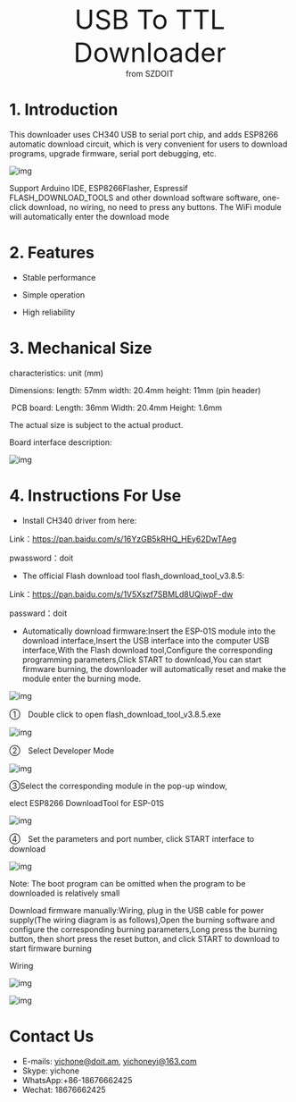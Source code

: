 <center> <font size=10> USB To TTL Downloader </font></center>

<center> from SZDOIT </center>

# 1. Introduction

This downloader uses CH340 USB to serial port chip, and adds ESP8266 automatic download circuit, which is very convenient for users to download programs, upgrade firmware, serial port debugging, etc. 

![img](wps1.jpg) 

Support Arduino IDE, ESP8266Flasher, Espressif FLASH_DOWNLOAD_TOOLS and other download software software, one-click download, no wiring, no need to press any buttons. The WiFi module will automatically enter the download mode

# 2. Features

- Stable performance

- Simple operation

- High reliability

# 3. Mechanical Size

characteristics: unit (mm)

 Dimensions: length: 57mm width: 20.4mm height: 11mm (pin header)

​     PCB board: Length: 36mm Width: 20.4mm Height: 1.6mm

The actual size is subject to the actual product.

Board interface description:

![img](wps2.jpg) 

# 4. Instructions For Use

- Install CH340 driver from here:

Link：https://pan.baidu.com/s/16YzGB5kRHQ_HEy62DwTAeg 

pwassword：doit 

- The official Flash download tool flash_download_tool_v3.8.5:

Link：https://pan.baidu.com/s/1V5Xszf7SBMLd8UQjwpF-dw 

passward：doit

- Automatically download firmware:Insert the ESP-01S module into the download interface,Insert the USB interface into the computer USB interface,With the Flash download tool,Configure the corresponding programming parameters,Click START to download,You can start firmware burning, the downloader will automatically reset and make the module enter the burning mode.

![img](wps3.jpg) 

①　Double click to open flash_download_tool_v3.8.5.exe

![img](wps4.jpg) 

②　Select Developer Mode

![img](wps5.jpg) 

③Select the corresponding module in the pop-up window, 

elect ESP8266 DownloadTool for ESP-01S 

![img](wps6.jpg) 

④　Set the parameters and port number, click START interface to download

 

![img](wps7.jpg) 

Note:  The boot program can be omitted when the program to be downloaded is relatively small

Download firmware manually:Wiring, plug in the USB cable for power supply(The wiring diagram is as follows),Open the burning software and configure the corresponding burning parameters,Long press the burning button, then short press the reset button, and click START to download to start firmware burning

Wiring

![img](wps8.jpg) 

![img](wps9.jpg) 

# Contact Us

- E-mails: [yichone@doit.am](mailto:yichone@doit.am), [yichoneyi@163.com](mailto:yichoneyi@163.com)
- Skype: yichone
- WhatsApp:+86-18676662425
- Wechat: 18676662425
